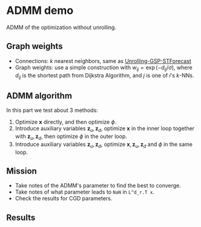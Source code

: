 # ADMM demo

ADMM of the optimization without unrolling.

## Graph weights

- Connections: $k$ nearest neighbors, same as [Unrolling-GSP-STForecast](https://github.com/JiQi-da/Unrolling-GSP-STForecast)
- Graph weights: use a simple construction with $w_{ij}=\exp(-d_{ij}/\sigma)$, where $d_{ij}$ is the shortest path from Dijkstra Algorithm, and $j$ is one of $i$'s $k$-NNs.

## ADMM algorithm
In this part we test about 3 methods:

1. Optimize $\mathbf{x}$ directly, and then optimize $\phi$.
2. Introduce auxiliary variables $\mathbf{z}_u,\mathbf{z}_d$, optimize $\mathbf{x}$ in the inner loop together with $\mathbf{z}_u,\mathbf{z}_d$, then optimize $\phi$ in the outer loop.
3. Introduce auxiliary variables $\mathbf{z}_u,\mathbf{z}_d$, optimize $\mathbf{x}, \mathbf{z}_u,\mathbf{z}_d$ and $\phi$ in the same loop.

## Mission
- Take notes of the ADMM's parameter to find the best to converge.
- Take notes of what parameter leads to `NaN` in `L^d_r.T x`.
- Check the results for CGD parameters.

## Results
